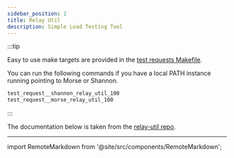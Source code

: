 ```yaml
---
sidebar_position: 2
title: Relay Util
description: Simple Load Testing Tool
---
```


:::tip

Easy to use make targets are provided in the [test requests Makefile](https://github.com/buildwithgrove/path/blob/main/makefiles/test_requests.mk).

You can run the following commands if you have a local PATH instance running pointing to Morse or Shannon.

```bash
test_request__shannon_relay_util_100
test_request__morse_relay_util_100
```

:::

The documentation below is taken from the [relay-util repo](https://github.com/commoddity/relay-util).

---

import RemoteMarkdown from '@site/src/components/RemoteMarkdown';

<RemoteMarkdown src="https://raw.githubusercontent.com/commoddity/relay-util/refs/heads/main/README.md" />
